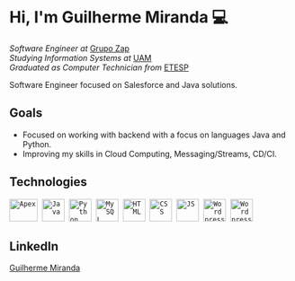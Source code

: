 
# Hi, I'm Guilherme Miranda :computer:
*Software Engineer at* [Grupo Zap](https://www.grupozap.com/)<br>
*Studying Information Systems at* [UAM](https://portal.anhembi.br/)<br>
*Graduated as Computer Technician from* [ETESP](http://www.etesaopaulo.com.br/)

Software Engineer focused on Salesforce and Java solutions.

## Goals
- Focused on working with backend with a focus on languages Java and Python.
- Improving my skills in Cloud Computing, Messaging/Streams, CD/CI.

## Technologies
<p align="left">
  <code><img src="https://user-images.githubusercontent.com/15850886/93725871-ef788b00-fb88-11ea-889e-3c09b694edea.png" alt="Apex" width="50" height="40" /></code>&nbsp;
  <code><img src="https://user-images.githubusercontent.com/15850886/93725759-ec30cf80-fb87-11ea-876f-aca807ead881.png" alt="Java" width="40" height="40"/></code>&nbsp;
  <code><img src="https://user-images.githubusercontent.com/15850886/93726500-c2c67280-fb8c-11ea-9359-e58d513c7b6b.png" alt="Python" width="40" height="40"/></code>&nbsp;
  <code><img src="https://user-images.githubusercontent.com/15850886/93725949-a96ff700-fb89-11ea-8825-853aa9eaf571.png" alt="MySQL" width="40" height="40" /></code>&nbsp;
  <code><img src="https://user-images.githubusercontent.com/15850886/93726242-42ebd880-fb8b-11ea-8cc8-c80deb32615c.png" alt="HTML" width="40" height="40" /></code>&nbsp;
  <code><img src="https://user-images.githubusercontent.com/15850886/93726245-47b08c80-fb8b-11ea-8115-015d4153a41e.png" alt="CSS" width="40" height="40" /></code>&nbsp;
  <code><img src="https://user-images.githubusercontent.com/15850886/93725815-6eb98f00-fb88-11ea-8e15-a80f158bfdd4.png" alt="JS" width="40" height="40" /></code>&nbsp;
  <code><img src="https://user-images.githubusercontent.com/15850886/93726311-b8f03f80-fb8b-11ea-9a24-d319a3b91461.png" alt="Wordpress" width="40" height="40" /></code>&nbsp;
  <code><img src="https://user-images.githubusercontent.com/15850886/93726570-2781cd00-fb8d-11ea-9223-3126a11dc197.png" alt="Wordpress" width="40" height="40" /></code>&nbsp; 
</p>

## LinkedIn
[Guilherme Miranda](https://www.linkedin.com/in/guilherme-m-786581101/)
